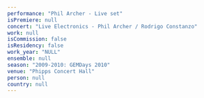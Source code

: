 ```yaml
---
performance: "Phil Archer - Live set"
isPremiere: null
concert: "Live Electronics - Phil Archer / Rodrigo Constanzo"
work: null
isCommission: false
isResidency: false
work_year: "NULL"
ensemble: null
season: "2009-2010: GEMDays 2010"
venue: "Phipps Concert Hall"
person: null
country: null
---
```


